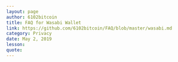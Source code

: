 ```yaml
---
layout: page
author: 6102bitcoin
title: FAQ for Wasabi Wallet
link: https://github.com/6102bitcoin/FAQ/blob/master/wasabi.md
category: Privacy
date: May 2, 2019
lesson: 
quote: 
---
```

